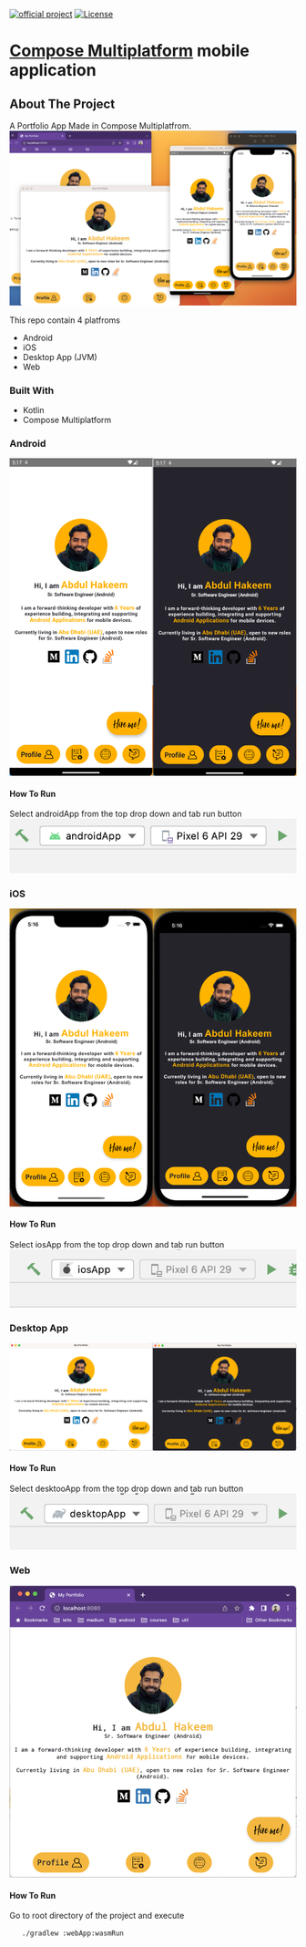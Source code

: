 [![official project](http://jb.gg/badges/official.svg)](https://confluence.jetbrains.com/display/ALL/JetBrains+on+GitHub)
[![License](https://img.shields.io/badge/License-Apache_2.0-blue.svg)](https://opensource.org/licenses/Apache-2.0)
# [Compose Multiplatform](https://github.com/JetBrains/compose-multiplatform) mobile application


## About The Project
A Portfolio App Made in Compose Multiplatfrom.
![](readme_images/ss-1.png) 

This repo contain 4 platfroms
* Android
* iOS
* Desktop App (JVM)
* Web

### Built With
* Kotlin
* Compose Multiplatform


### Android
![](readme_images/android.png)
#### How To Run
Select androidApp from the top drop down and tab run button
![](readme_images/how-to-android.png)

### iOS
![](readme_images/ios.png)
#### How To Run
Select iosApp from the top drop down and tab run button
![](readme_images/how-to-ios.png)

### Desktop App
![](readme_images/desktop.png)
#### How To Run
Select desktooApp from the top drop down and tab run button
![](readme_images/how-to-desktop.png)

### Web
![](readme_images/web-1.png)
#### How To Run
Go to root directory of the project and execute
```sh
   ./gradlew :webApp:wasmRun
   ```

